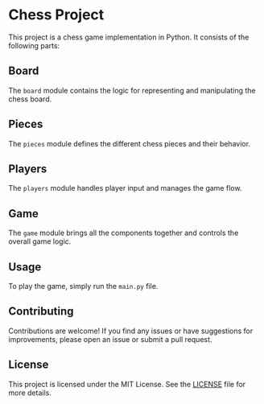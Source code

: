 # Chess Project

This project is a chess game implementation in Python. It consists of the following parts:

## Board

The `board` module contains the logic for representing and manipulating the chess board.

## Pieces

The `pieces` module defines the different chess pieces and their behavior.

## Players

The `players` module handles player input and manages the game flow.

## Game

The `game` module brings all the components together and controls the overall game logic.

## Usage

To play the game, simply run the `main.py` file.

## Contributing

Contributions are welcome! If you find any issues or have suggestions for improvements, please open an issue or submit a pull request.

## License

This project is licensed under the MIT License. See the [LICENSE](LICENSE) file for more details.